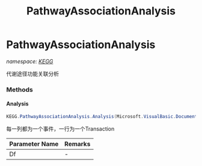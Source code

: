 ﻿---
title: PathwayAssociationAnalysis
---

# PathwayAssociationAnalysis
_namespace: [KEGG](N-KEGG.html)_

代谢途径功能关联分析

### Methods

#### Analysis
```csharp
KEGG.PathwayAssociationAnalysis.Analysis(Microsoft.VisualBasic.DocumentFormat.Csv.DocumentStream.File)
```
每一列都为一个事件，一行为一个Transaction

|Parameter Name|Remarks|
|--------------|-------|
|Df|-|






